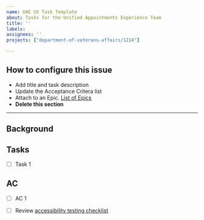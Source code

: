 ```yaml
---
name: UAE UX Task Template
about: Tasks for the Unified Appointments Experience Team
title: ''
labels: 
assignees: ''
projects: ["department-of-veterans-affairs/1214"]

---
```


## How to configure this issue
* Add title and task description
* Update the Acceptance Critera list
* Attach to an Epic. [List of Epics](https://github.com/orgs/department-of-veterans-affairs/projects/1214/views/13)
* **Delete this section**
---

## Background
[//]: # (Include any information needed to complete this ticket. Information should be enough for someone with little to no knowledge of the ticket to complete the work.)

## Tasks
[//]: # (Include any tasks for this work. Consider breaking subtasks into additional tickets)

- [ ] Task 1

## AC
[//]: # (Add criteria that need to be completed to consider this task done. Remove any that you don't need)

- [ ] AC 1
- [ ] Review [accessibility testing checklist](https://github.com/department-of-veterans-affairs/va.gov-team/blob/master/products/health-care/appointments/va-online-scheduling/how-to/accessibility-testing-checklist.md)

